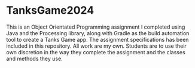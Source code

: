 # TanksGame2024
This is an Object Orientated Programming assignment I completed using Java and the Processing library, along with Gradle as the build automation tool to create a Tanks Game app. The assignment specifications has been included in this repository. All work are my own. Students are to use their own discretion in the way they complete the assignment and the classes and methods they use. 

